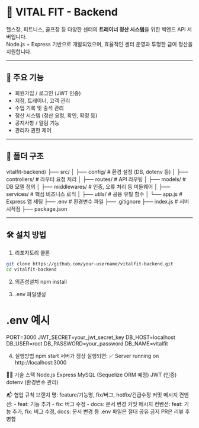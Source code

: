 # 💪 VITAL FIT - Backend

헬스장, 피트니스, 골프장 등 다양한 센터의 **트레이너 정산 시스템**을 위한 백엔드 API 서버입니다.  
Node.js + Express 기반으로 개발되었으며, 효율적인 센터 운영과 투명한 급여 정산을 지원합니다.

---

## 📌 주요 기능

- 회원가입 / 로그인 (JWT 인증)
- 지점, 트레이너, 고객 관리
- 수업 기록 및 출석 관리
- 정산 시스템 (정산 요청, 확인, 확정 등)
- 공지사항 / 알림 기능
- 관리자 권한 제어

---

## 📁 폴더 구조

vitalfit-backend/
├── src/
│ ├── config/ # 환경 설정 (DB, dotenv 등)
│ ├── controllers/ # 라우터 요청 처리
│ ├── routes/ # API 라우팅
│ ├── models/ # DB 모델 정의
│ ├── middlewares/ # 인증, 오류 처리 등 미들웨어
│ ├── services/ # 핵심 비즈니스 로직
│ ├── utils/ # 공용 유틸 함수
│ └── app.js # Express 앱 세팅
├── .env # 환경변수 파일
├── .gitignore
├── index.js # 서버 시작점
├── package.json

---

## 🛠️ 설치 방법

1. 리포지토리 클론

```bash
git clone https://github.com/your-username/vitalfit-backend.git
cd vitalfit-backend
```

2. 의존성설치
   npm install

3. .env 파일생성

# .env 예시

PORT=3000
JWT_SECRET=your_jwt_secret_key
DB_HOST=localhost
DB_USER=root
DB_PASSWORD=your_password
DB_NAME=vitalfit

4. 실행방법
   npm start
   서버가 정상 실행되면: ✅ Server running on http://localhost:3000

🧑‍💻 기술 스택
Node.js
Express
MySQL (Sequelize ORM 예정)
JWT (인증)
dotenv (환경변수 관리)

📬 협업 규칙
브랜치 명: feature/기능명, fix/버그, hotfix/긴급수정
커밋 메시지 컨벤션: - feat: 기능 추가 - fix: 버그 수정 - docs: 문서 변경
커밋 메시지 컨벤션: feat: 기능 추가, fix: 버그 수정, docs: 문서 변경 등
.env 파일은 절대 공유 금지
PR은 리뷰 후 병합

